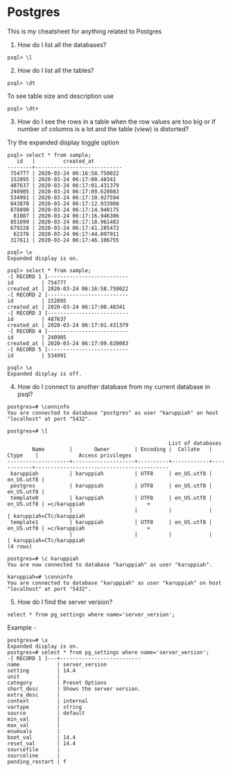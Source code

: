 # Postgres

This is my cheatsheet for anything related to Postgres

1. How do I list all the databases?

```
psql> \l
```

2. How do I list all the tables?

```
psql> \dt
```

To see table size and description use

```
psql> \dt+
```

3. How do I see the rows in a table when the row values are too big or if
number of columns is a lot and the table (view) is distorted?

Try the expanded display toggle option

```
psql> select * from sample;
   id   |         created_at
--------+----------------------------
 754777 | 2020-03-24 06:16:58.750022
 152895 | 2020-03-24 06:17:00.48341
 487637 | 2020-03-24 06:17:01.431379
 240905 | 2020-03-24 06:17:09.620083
 534991 | 2020-03-24 06:17:10.927594
 843870 | 2020-03-24 06:17:12.933908
 878890 | 2020-03-24 06:17:14.940175
  81087 | 2020-03-24 06:17:16.946306
 851699 | 2020-03-24 06:17:18.961483
 679228 | 2020-03-24 06:17:41.285472
  62376 | 2020-03-24 06:17:44.097911
 317611 | 2020-03-24 06:17:46.106755

psql> \x
Expanded display is on.

psql> select * from sample;
-[ RECORD 1 ]--------------------------
id         | 754777
created_at | 2020-03-24 06:16:58.750022
-[ RECORD 2 ]--------------------------
id         | 152895
created_at | 2020-03-24 06:17:00.48341
-[ RECORD 3 ]--------------------------
id         | 487637
created_at | 2020-03-24 06:17:01.431379
-[ RECORD 4 ]--------------------------
id         | 240905
created_at | 2020-03-24 06:17:09.620083
-[ RECORD 5 ]--------------------------
id         | 534991

psql> \x
Expanded display is off.

```

4. How do I connect to another database from my current database in psql?

```
postgres=# \conninfo
You are connected to database "postgres" as user "karuppiah" on host "localhost" at port "5432".

postgres=# \l

                                                    List of databases
        Name        |       Owner        | Encoding |  Collate   |   Ctype    |             Access privileges
--------------------+--------------------+----------+------------+------------+-------------------------------------------
 karuppiah          | karuppiah          | UTF8     | en_US.utf8 | en_US.utf8 |
 postgres           | karuppiah          | UTF8     | en_US.utf8 | en_US.utf8 |
 template0          | karuppiah          | UTF8     | en_US.utf8 | en_US.utf8 | =c/karuppiah                    +
                    |                    |          |            |            | karuppiah=CTc/karuppiah
 template1          | karuppiah          | UTF8     | en_US.utf8 | en_US.utf8 | =c/karuppiah                    +
                    |                    |          |            |            | karuppiah=CTc/karuppiah
(4 rows)

postgres=# \c karuppiah
You are now connected to database "karuppiah" as user "karuppiah".

karuppiah=# \conninfo
You are connected to database "karuppiah" as user "karuppiah" on host "localhost" at port "5432".

```

5. How do I find the server version?

```
select * from pg_settings where name='server_version';
```

Example -

```
postgres=# \x
Expanded display is on.
postgres=# select * from pg_settings where name='server_version';
-[ RECORD 1 ]---+--------------------------
name            | server_version
setting         | 14.4
unit            | 
category        | Preset Options
short_desc      | Shows the server version.
extra_desc      | 
context         | internal
vartype         | string
source          | default
min_val         | 
max_val         | 
enumvals        | 
boot_val        | 14.4
reset_val       | 14.4
sourcefile      | 
sourceline      | 
pending_restart | f
```
